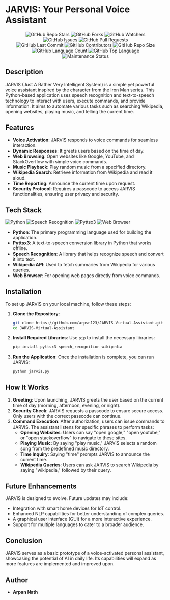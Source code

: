 # JARVIS: Your Personal Voice Assistant

<!-- Repository Overview Badges -->
<div align="center">
    <img src="https://img.shields.io/github/stars/arpsn123/Voice-Activated-JARVIS?style=for-the-badge&logo=github&logoColor=white&color=ffca28" alt="GitHub Repo Stars">
    <img src="https://img.shields.io/github/forks/arpsn123/Voice-Activated-JARVIS?style=for-the-badge&logo=github&logoColor=white&color=00aaff" alt="GitHub Forks">
    <img src="https://img.shields.io/github/watchers/arpsn123/Voice-Activated-JARVIS?style=for-the-badge&logo=github&logoColor=white&color=00e676" alt="GitHub Watchers">
</div>

<!-- Issue & Pull Request Badges -->
<div align="center">
    <img src="https://img.shields.io/github/issues/arpsn123/Voice-Activated-JARVIS?style=for-the-badge&logo=github&logoColor=white&color=ea4335" alt="GitHub Issues">
    <img src="https://img.shields.io/github/issues-pr/arpsn123/Voice-Activated-JARVIS?style=for-the-badge&logo=github&logoColor=white&color=ff9100" alt="GitHub Pull Requests">
</div>

<!-- Repository Activity & Stats Badges -->
<div align="center">
    <img src="https://img.shields.io/github/last-commit/arpsn123/Voice-Activated-JARVIS?style=for-the-badge&logo=github&logoColor=white&color=673ab7" alt="GitHub Last Commit">
    <img src="https://img.shields.io/github/contributors/arpsn123/Voice-Activated-JARVIS?style=for-the-badge&logo=github&logoColor=white&color=388e3c" alt="GitHub Contributors">
    <img src="https://img.shields.io/github/repo-size/arpsn123/Voice-Activated-JARVIS?style=for-the-badge&logo=github&logoColor=white&color=303f9f" alt="GitHub Repo Size">
</div>

<!-- Language & Code Style Badges -->
<div align="center">
    <img src="https://img.shields.io/github/languages/count/arpsn123/Voice-Activated-JARVIS?style=for-the-badge&logo=github&logoColor=white&color=607d8b" alt="GitHub Language Count">
    <img src="https://img.shields.io/github/languages/top/arpsn123/Voice-Activated-JARVIS?style=for-the-badge&logo=github&logoColor=white&color=4caf50" alt="GitHub Top Language">
</div>

<!-- Maintenance Status Badge -->
<div align="center">
    <img src="https://img.shields.io/badge/Maintenance-%20Active-brightgreen?style=for-the-badge&logo=github&logoColor=white" alt="Maintenance Status">
</div>



## Description

JARVIS (Just A Rather Very Intelligent System) is a simple yet powerful voice assistant inspired by the character from the Iron Man series. This Python-based application uses speech recognition and text-to-speech technology to interact with users, execute commands, and provide information. It aims to automate various tasks such as searching Wikipedia, opening websites, playing music, and telling the current time.

## Features

- **Voice Activation**: JARVIS responds to voice commands for seamless interaction.
- **Dynamic Responses**: It greets users based on the time of day.
- **Web Browsing**: Open websites like Google, YouTube, and StackOverflow with simple voice commands.
- **Music Playback**: Play random music from a specified directory.
- **Wikipedia Search**: Retrieve information from Wikipedia and read it aloud.
- **Time Reporting**: Announce the current time upon request.
- **Security Protocol**: Requires a passcode to access JARVIS functionalities, ensuring user privacy and security.

## Tech Stack
![Python](https://img.shields.io/badge/Python-3.8%2B-blue.svg)
![Speech Recognition](https://img.shields.io/badge/Speech%20Recognition-v3.8.1-orange.svg)
![Pyttsx3](https://img.shields.io/badge/Pyttsx3-v2.7.1-green.svg)
![Web Browser](https://img.shields.io/badge/Web%20Browser-v2.5.0-yellow.svg)
- **Python**: The primary programming language used for building the application.
- **Pyttsx3**: A text-to-speech conversion library in Python that works offline.
- **Speech Recognition**: A library that helps recognize speech and convert it into text.
- **Wikipedia API**: Used to fetch summaries from Wikipedia for various queries.
- **Web Browser**: For opening web pages directly from voice commands.

## Installation

To set up JARVIS on your local machine, follow these steps:

1. **Clone the Repository**:
   ```bash
   git clone https://github.com/arpsn123/JARVIS-Virtual-Assistant.git
   cd JARVIS-Virtual-Assistant
   ```

2. **Install Required Libraries**:
   Use `pip` to install the necessary libraries:
   ```bash
   pip install pyttsx3 speech_recognition wikipedia
   ```

3. **Run the Application**:
   Once the installation is complete, you can run JARVIS:
   ```bash
   python jarvis.py
   ```

## How It Works

1. **Greeting**: Upon launching, JARVIS greets the user based on the current time of day (morning, afternoon, evening, or night).
2. **Security Check**: JARVIS requests a passcode to ensure secure access. Only users with the correct passcode can continue.
3. **Command Execution**: After authorization, users can issue commands to JARVIS. The assistant listens for specific phrases to perform tasks:
   - **Opening Websites**: Users can say "open google," "open youtube," or "open stackoverflow" to navigate to these sites.
   - **Playing Music**: By saying "play music," JARVIS selects a random song from the predefined music directory.
   - **Time Inquiry**: Saying "time" prompts JARVIS to announce the current time.
   - **Wikipedia Queries**: Users can ask JARVIS to search Wikipedia by saying "wikipedia," followed by their query.

## Future Enhancements

JARVIS is designed to evolve. Future updates may include:
- Integration with smart home devices for IoT control.
- Enhanced NLP capabilities for better understanding of complex queries.
- A graphical user interface (GUI) for a more interactive experience.
- Support for multiple languages to cater to a broader audience.

## Conclusion

JARVIS serves as a basic prototype of a voice-activated personal assistant, showcasing the potential of AI in daily life. Its capabilities will expand as more features are implemented and improved upon.


## Author

- **Arpan Nath**
